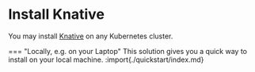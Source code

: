 # Install Knative

You may install [Knative](https://knative.dev) on any Kubernetes cluster.

=== "Locally, e.g. on your Laptop"
    This solution gives you a quick way to install on your local machine.
    :import{./quickstart/index.md}

<!-- see todo/knative/provision/cluster; we'll need to update path imports in the mra-ruiz/docs branch
=== "On your Kubernetes Cluster"
    Alternatively, you may install Knative on an arbitrary cluster, and with more options as to how it is configured.
    :import{./cluster/index.md}
-->
